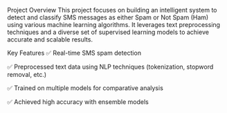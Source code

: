  Project Overview
This project focuses on building an intelligent system to detect and classify SMS messages as either Spam or Not Spam (Ham) using various machine learning algorithms. It leverages text preprocessing techniques and a diverse set of supervised learning models to achieve accurate and scalable results.

 Key Features
✅ Real-time SMS spam detection

✅ Preprocessed text data using NLP techniques (tokenization, stopword removal, etc.)

✅ Trained on multiple models for comparative analysis

✅ Achieved high accuracy with ensemble models
